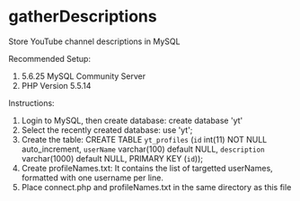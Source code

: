 # gatherDescriptions
Store YouTube channel descriptions in MySQL

Recommended Setup:
1. 5.6.25 MySQL Community Server
2. PHP Version 5.5.14

Instructions:
1. Login to MySQL, then create database:
   create database 'yt'
2. Select the recently created database:
   use 'yt';
3. Create the table:
   CREATE TABLE `yt_profiles` (`id` int(11) NOT NULL auto_increment,
       `userName` varchar(100) default NULL,
       `description` varchar(1000) default NULL,
       PRIMARY KEY  (`id`));
4. Create profileNames.txt: It contains the list of targetted userNames, formatted with one username per line.
5. Place connect.php and profileNames.txt in the same directory as this file
